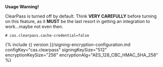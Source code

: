 <div class="alert alert-warning"><strong>Usage Warning!</strong><p>ClearPass is turned off by default.
Think <strong>VERY CAREFULLY</strong> before turning on this feature, as it <strong>MUST</strong> be
the last resort in getting an integration to work...maybe not even then.</p></div>

```properties
# cas.clearpass.cache-credential=false
```

{% include {{ version }}/signing-encryption-configuration.md configKey="cas.clearpass" signingKeySize="512" encryptionKeySize="256" encryptionAlg="AES_128_CBC_HMAC_SHA_256" %}
